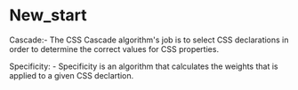 # New_start

Cascade:-
The CSS Cascade algorithm's job is to select CSS declarations in order to determine the correct values for CSS properties.

Specificity: -
Specificity is an algorithm that calculates the weights that is applied to a given CSS declartion.
